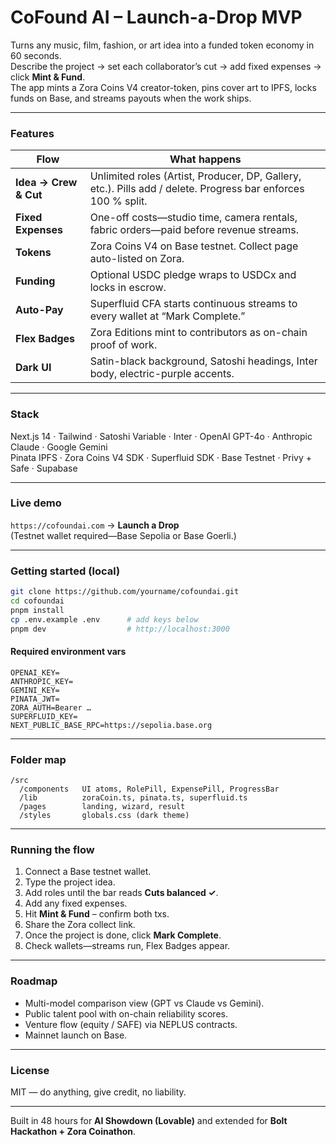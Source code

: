 
# CoFound AI – Launch-a-Drop MVP

Turns any music, film, fashion, or art idea into a funded token economy in 60 seconds.<br>
Describe the project → set each collaborator’s cut → add fixed expenses → click **Mint & Fund**.<br>
The app mints a Zora Coins V4 creator-token, pins cover art to IPFS, locks funds on Base, and streams payouts when the work ships.

---

### Features

| Flow                  | What happens                                                                                                  |
| --------------------- | ------------------------------------------------------------------------------------------------------------- |
| **Idea → Crew & Cut** | Unlimited roles (Artist, Producer, DP, Gallery, etc.). Pills add / delete. Progress bar enforces 100 % split. |
| **Fixed Expenses**    | One-off costs—studio time, camera rentals, fabric orders—paid before revenue streams.                         |
| **Tokens**            | Zora Coins V4 on Base testnet. Collect page auto-listed on Zora.                                              |
| **Funding**           | Optional USDC pledge wraps to USDCx and locks in escrow.                                                      |
| **Auto-Pay**          | Superfluid CFA starts continuous streams to every wallet at “Mark Complete.”                                  |
| **Flex Badges**       | Zora Editions mint to contributors as on-chain proof of work.                                                 |
| **Dark UI**           | Satin-black background, Satoshi headings, Inter body, electric-purple accents.                                |

---

### Stack

Next.js 14 · Tailwind · Satoshi Variable · Inter · OpenAI GPT-4o · Anthropic Claude · Google Gemini  
Pinata IPFS · Zora Coins V4 SDK · Superfluid SDK · Base Testnet · Privy + Safe · Supabase

---

### Live demo

`https://cofoundai.com` → **Launch a Drop**  
(Testnet wallet required—Base Sepolia or Base Goerli.)

---

### Getting started (local)

```bash
git clone https://github.com/yourname/cofoundai.git
cd cofoundai
pnpm install
cp .env.example .env      # add keys below
pnpm dev                  # http://localhost:3000
```

#### Required environment vars

```
OPENAI_KEY=
ANTHROPIC_KEY=
GEMINI_KEY=
PINATA_JWT=
ZORA_AUTH=Bearer …
SUPERFLUID_KEY=
NEXT_PUBLIC_BASE_RPC=https://sepolia.base.org
```

---

### Folder map

```
/src
  /components   UI atoms, RolePill, ExpensePill, ProgressBar
  /lib          zoraCoin.ts, pinata.ts, superfluid.ts
  /pages        landing, wizard, result
  /styles       globals.css (dark theme)
```

---

### Running the flow

1. Connect a Base testnet wallet.
2. Type the project idea.
3. Add roles until the bar reads **Cuts balanced ✓**.
4. Add any fixed expenses.
5. Hit **Mint & Fund** – confirm both txs.
6. Share the Zora collect link.
7. Once the project is done, click **Mark Complete**.
8. Check wallets—streams run, Flex Badges appear.

---

### Roadmap

* Multi-model comparison view (GPT vs Claude vs Gemini).
* Public talent pool with on-chain reliability scores.
* Venture flow (equity / SAFE) via NEPLUS contracts.
* Mainnet launch on Base.

---

### License

MIT — do anything, give credit, no liability.

---

Built in 48 hours for **AI Showdown (Lovable)** and extended for **Bolt Hackathon + Zora Coinathon**.
